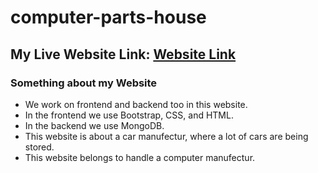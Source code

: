 # computer-parts-house
## My Live Website Link: [Website Link](https://dreamsvehicle-54dec.web.app/)
### Something about my Website
* We work on frontend and backend too in this website.
* In the frontend we use Bootstrap, CSS, and HTML.
* In the backend we use MongoDB.
* This website is about a car manufectur, where a lot of cars are being stored.
* This website belongs to handle a computer manufectur.